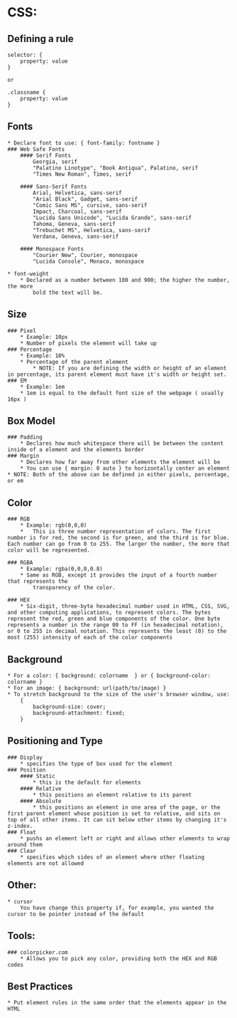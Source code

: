 # CSS:

## Defining a rule
	selector: {
		property: value
	}

	or

	.classname {
		property: value
	}

## Fonts
	* Declare font to use: { font-family: fontname }
	### Web Safe Fonts
		#### Serif Fonts
			Georgia, serif
			"Palatino Linotype", "Book Antiqua", Palatino, serif
			"Times New Roman", Times, serif

		#### Sans-Serif Fonts
			Arial, Helvetica, sans-serif
			"Arial Black", Gadget, sans-serif
			"Comic Sans MS", cursive, sans-serif
			Impact, Charcoal, sans-serif
			"Lucida Sans Unicode", "Lucida Grande", sans-serif
			Tahoma, Geneva, sans-serif
			"Trebuchet MS", Helvetica, sans-serif
			Verdana, Geneva, sans-serif

		#### Monospace Fonts
			"Courier New", Courier, monospace
			"Lucida Console", Monaco, monospace

	* font-weight
		* Declared as a number between 100 and 900; the higher the number, the more
			bold the text will be.

## Size
	### Pixel
		* Example: 10px
		* Number of pixels the element will take up
	### Percentage
		* Example: 10%
		* Percentage of the parent element
			* NOTE: If you are defining the width or height of an element in percentage, its parent element must have it's width or height set.
	### EM
		* Example: 1em
		* 1em is equal to the default font size of the webpage ( usually 16px )

## Box Model
	### Padding
		* Declares how much whitespace there will be between the content inside of a element and the elements border
	### Margin
		* Declares how far away from other elements the element will be
		* You can use { margin: 0 auto } to horizontally center an element
	* NOTE: Both of the above can be defined in either pixels, percentage, or em

## Color
	### RGB
	 	* Example: rgb(0,0,0)
		*	This is three number representation of colors. The first number is for red, the second is for green, and the third is for blue. Each number can go from 0 to 255. The larger the number, the more that color will be represented.

	### RGBA
		* Example: rgba(0,0,0,0.8)
		* Same as RGB, except it provides the input of a fourth number that represents the
			transparency of the color.

	### HEX
		* Six-digit, three-byte hexadecimal number used in HTML, CSS, SVG, and other computing applications, to represent colors. The bytes represent the red, green and blue components of the color. One byte represents a number in the range 00 to FF (in hexadecimal notation), or 0 to 255 in decimal notation. This represents the least (0) to the most (255) intensity of each of the color components

## Background
	* For a color: { background: colorname  } or { background-color: colorname }
	* For an image: { background: url(path/to/image) }
	* To stretch background to the size of the user's browser window, use:
		{
			background-size: cover;
			background-attachment: fixed;
		}

## Positioning and Type
	### Display
		* specifies the type of box used for the element
	### Position
		#### Static
			* this is the default for elements
		#### Relative
			* this positions an element relative to its parent
		#### Absolute
			* this positions an element in one area of the page, or the first parent element whose position is set to relative, and sits on top of all other items. It can sit below other items by changing it's z-index.
	### Float
		* pushs an element left or right and allows other elements to wrap around them
	### Clear
		* specifies which sides of an element where other floating elements are not allowed

## Other:
	* cursor
		You have change this property if, for example, you wanted the cursor to be pointer instead of the default

## Tools:
	### colorpicker.com
		* Allows you to pick any color, providing both the HEX and RGB codes

## Best Practices
	* Put element rules in the same order that the elements appear in the HTML
